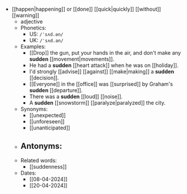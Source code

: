 - [[happen|happening]] or [[done]] [[quick|quickly]] [[without]] [[warning]]
	- adjective
	- Phonetics:
		- US: `/ˈsʌd.ən/`
		- UK: `/ˈsʌd.ən/`
	- Examples:
		- [[Drop]] the gun, put your hands in the air, and don't make any **sudden** [[movement|movements]].
		- He had a **sudden** [[heart attack]] when he was on [[holiday]].
		- I'd strongly [[advise]] [[against]] [[make|making]] a **sudden** [[decision]].
		- [[Everyone]] in the [[office]]  was [[surprised]] by Graham's **sudden** [[departure]].
		- There was a **sudden** [[loud]] [[noise]].
		- A **sudden** [[snowstorm]] [[paralyze|paralyzed]] the city.
	- Synonyms:
		- [[unexpected]]
		- [[unforeseen]]
		- [[unanticipated]]
	- Antonyms:
		- 
	- Related words:
		- [[suddenness]]
	- Dates:
		- [[08-04-2024]]
		- [[20-04-2024]]